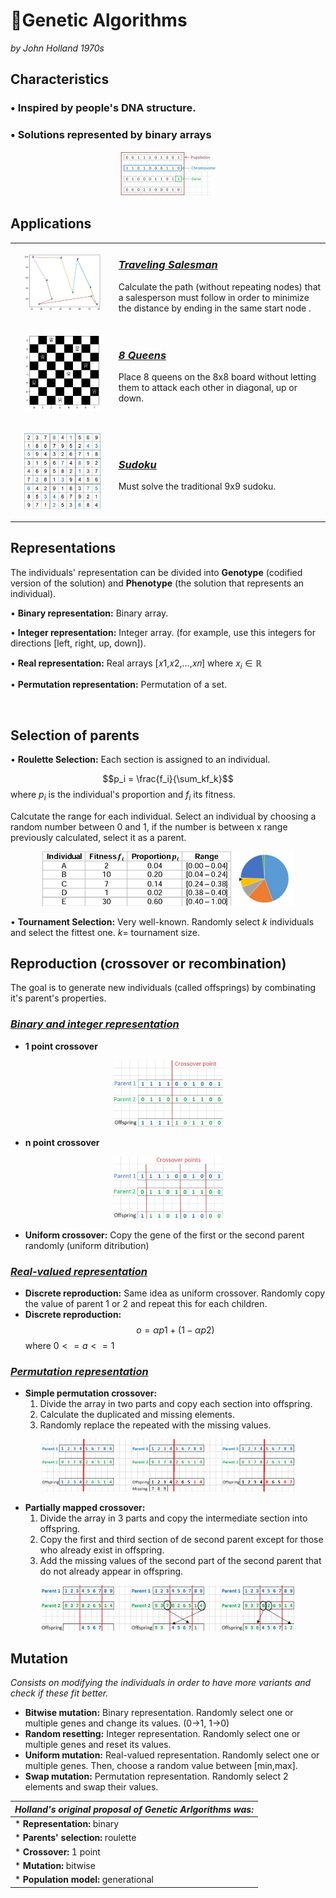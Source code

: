 # 🧬Genetic Algorithms

_by John Holland 1970s_

## **Characteristics**
 ### • Inspired by people's DNA structure.
 ### • Solutions represented by binary arrays
<p align="center">
    <img width="30%" src="imgs/1.jpg"> </img>
</p>


##  **Applications**

<table><tr><td>

<p align="center">
        <img width="80%" src="imgs/TravelingSalesman.jpg"> </img>
</p>

</td><td>

### <u> _[Traveling Salesman](https://github.com/saracarolina12/IA_School/blob/master/Semestres/Optimizaci%C3%B3n%20y%20Metaheur%C3%ADsticas%20II/Code/Evolutionary%20Computation/Genetic%20Algorithms/TravelerSalesman/TravelerSalesman.ipynb)_ </u>
Calculate the path (without repeating nodes) that a salesperson must follow in order to minimize the distance by ending in the same start node . 

</td><tr>

<tr><td>

<p align="center">
        <img width="80%" src="imgs/8Queens.png"> </img>
</p>

</td><td>

### <u> _[8 Queens](https://github.com/saracarolina12/IA_School/blob/master/Semestres/Optimizaci%C3%B3n%20y%20Metaheur%C3%ADsticas%20II/Code/Evolutionary%20Computation/Genetic%20Algorithms/8Queens/8Queens.ipynb)_ </u> 
Place 8 queens on the 8x8 board without letting them to attack each other in diagonal, up or down.

</td><tr>

<tr><td>

<p align="center">
        <img width="80%" src="imgs/sudoku.png"> </img>
</p>

</td><td>

### <u> _[Sudoku](https://www.researchgate.net/publication/311250094/figure/fig1/AS:550057118101504@1508155244101/A-Sudoku-with-17-clues-and-its-unique-solution.png)_ </u>
Must solve the traditional 9x9 sudoku.
</td><tr>


</table>


##  **Representations**
The individuals' representation can be divided into **Genotype** (codified version of the solution) and **Phenotype** (the solution that represents an individual).

• **Binary representation:** Binary array. 

• **Integer representation:** Integer array. (for example, use this integers for directions [left, right, up, down]).

• **Real representation:** Real arrays  [𝑥1,𝑥2,…,𝑥𝑛] where $x_i ∈ ℝ$

• **Permutation representation:** Permutation of a set.


</br>

## **Selection of parents**
• **Roulette Selection:** Each section is assigned to an individual.

$$p_i = \frac{f_i}{\sum_kf_k}$$
where $p_i$ is the individual's proportion and $f_i$ its fitness.

Calcutate the range for each individual. Select an individual by choosing a random number between 0 and 1, if the number is between x range previously calculated, select it as a parent.
<p align="center">
    <img width="60%" src="imgs/rouletteSelection_2.jpg"> </img>
    <img width="19%" src="imgs/rouletteSelection.jpg"> </img>
</p>

• **Tournament Selection:** Very well-known. Randomly select $k$ individuals and select the fittest one. $k =$ tournament size.



## **Reproduction (crossover or recombination)**
The goal is to generate new individuals (called offsprings) by combinating it's parent's properties.

### <u>*Binary and integer representation*</u>
* **1 point crossover**
<p align="center">
    <img width="35%" src="imgs/1point_crossover.jpg"> </img>
</p>

* **n point crossover**
<p align="center">
    <img width="35%" src="imgs/npoint_crossover.jpg"> </img>
</p>

* **Uniform crossover:** Copy the gene of the first or the second parent randomly (uniform ditribution)


### <u>*Real-valued representation*</u>
* **Discrete reproduction:** Same idea as uniform crossover. Randomly copy the value of parent 1 or 2 and repeat this for each children.
* **Discrete reproduction:** $$o = \alpha p1 + (1-\alpha p2)$$ where $0<=a<=1$

### <u>*Permutation representation*</u>
* **Simple permutation crossover:** 
    1. Divide the array in two parts and copy each section into offspring.
    2. Calculate the duplicated and missing elements.
    3. Randomly replace the repeated with the missing values.
<p align="center">
    <img width="80%" src="imgs/SPC.jpg"> </img>
</p>

* **Partially mapped crossover:** 
    1. Divide the array in 3 parts and copy the intermediate section into offspring.
    2. Copy the first and third section of de second parent except for those who already exist in offspring.
    3. Add the missing values of the second part of the second parent that do not already appear in offspring.
<p align="center">
    <img width="80%" src="imgs/PMC.jpg"> </img>
</p>



## **Mutation**
_Consists on modifying the individuals in order to have more variants and check if these fit better._
* **Bitwise mutation:** Binary representation. Randomly select one or multiple genes and change its values. (0->1, 1->0)
* **Random resetting:** Integer representation. Randomly select one or multiple genes and reset its values.
* **Uniform mutation:** Real-valued representation. Randomly select one or multiple genes. Then, choose a random value between [min,max].
* **Swap mutation:** Permutation representation. Randomly select 2 elements and swap their values.

| *Holland's original proposal of Genetic Arlgorithms was:*        
| --------------------------------------------------------
| * **Representation:** binary
| * **Parents' selection:** roulette
| * **Crossover:** 1 point
| * **Mutation:** bitwise
| * **Population model:** generational